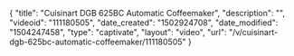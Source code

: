 {
    "title": "Cuisinart DGB 625BC Automatic Coffeemaker",
    "description": "",
    "videoid": "111180505",
    "date_created": "1502924708",
    "date_modified": "1504247458",
    "type": "captivate",
    "layout": "video",
    "url": "\/v\/cuisinart-dgb-625bc-automatic-coffeemaker\/111180505"
}